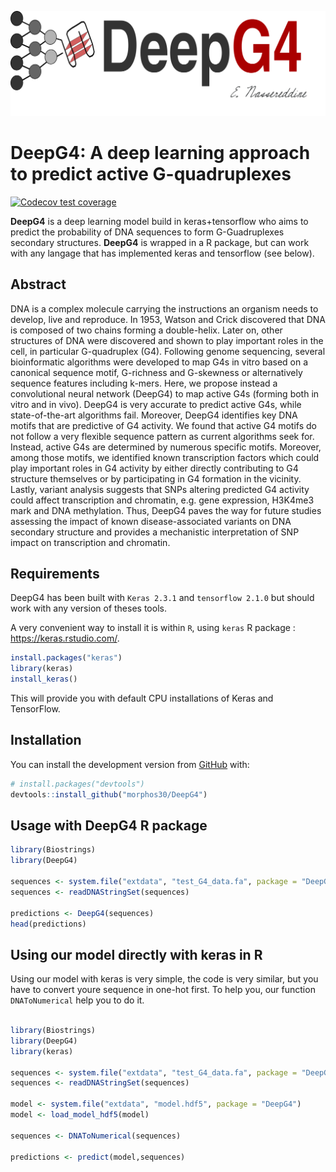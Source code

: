 
<!-- README.md is generated from README.Rmd. Please edit that file -->

![logo](logo.svg)

# **DeepG4**: A deep learning approach to predict active G-quadruplexes

<!-- badges: start -->

[![Codecov test
coverage](https://codecov.io/gh/morphos30/DeepG4/branch/master/graph/badge.svg)](https://codecov.io/gh/morphos30/DeepG4?branch=master)
<!-- badges: end -->

**DeepG4** is a deep learning model build in keras+tensorflow who aims
to predict the probability of DNA sequences to form G-Guadruplexes
secondary structures. **DeepG4** is wrapped in a R package, but can work
with any langage that has implemented keras and tensorflow (see below).

## Abstract

DNA is a complex molecule carrying the instructions an organism needs to
develop, live and reproduce. In 1953, Watson and Crick discovered that
DNA is composed of two chains forming a double-helix. Later on, other
structures of DNA were discovered and shown to play important roles in
the cell, in particular G-quadruplex (G4). Following genome sequencing,
several bioinformatic algorithms were developed to map G4s in vitro
based on a canonical sequence motif, G-richness and G-skewness or
alternatively sequence features including k-mers. Here, we propose
instead a convolutional neural network (DeepG4) to map active G4s
(forming both in vitro and in vivo). DeepG4 is very accurate to predict
active G4s, while state-of-the-art algorithms fail. Moreover, DeepG4
identifies key DNA motifs that are predictive of G4 activity. We found
that active G4 motifs do not follow a very flexible sequence pattern as
current algorithms seek for. Instead, active G4s are determined by
numerous specific motifs. Moreover, among those motifs, we identified
known transcription factors which could play important roles in G4
activity by either directly contributing to G4 structure themselves or
by participating in G4 formation in the vicinity. Lastly, variant
analysis suggests that SNPs altering predicted G4 activity could affect
transcription and chromatin, e.g. gene expression, H3K4me3 mark and DNA
methylation. Thus, DeepG4 paves the way for future studies assessing the
impact of known disease-associated variants on DNA secondary structure
and provides a mechanistic interpretation of SNP impact on transcription
and chromatin.

## Requirements

DeepG4 has been built with `Keras 2.3.1` and `tensorflow 2.1.0` but
should work with any version of theses tools.

A very convenient way to install it is within `R`, using `keras` R
package : <https://keras.rstudio.com/>.

``` r
install.packages("keras")
library(keras)
install_keras()
```

This will provide you with default CPU installations of Keras and
TensorFlow.

## Installation

You can install the development version from
[GitHub](https://github.com/) with:

``` r
# install.packages("devtools")
devtools::install_github("morphos30/DeepG4")
```

## Usage with DeepG4 R package

``` r
library(Biostrings)
library(DeepG4)

sequences <- system.file("extdata", "test_G4_data.fa", package = "DeepG4")
sequences <- readDNAStringSet(sequences)

predictions <- DeepG4(sequences)
head(predictions)
```

## Using our model directly with keras in R

Using our model with keras is very simple, the code is very similar, but
you have to convert youre sequence in one-hot first. To help you, our
function `DNAToNumerical` help you to do it.

``` r

library(Biostrings)
library(DeepG4)
library(keras)

sequences <- system.file("extdata", "test_G4_data.fa", package = "DeepG4")
sequences <- readDNAStringSet(sequences)

model <- system.file("extdata", "model.hdf5", package = "DeepG4")
model <- load_model_hdf5(model)

sequences <- DNAToNumerical(sequences)

predictions <- predict(model,sequences)
```

